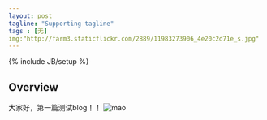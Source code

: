```yaml
---
layout: post
tagline: "Supporting tagline"
tags : [无]
img:"http://farm3.staticflickr.com/2889/11983273906_4e20c2d71e_s.jpg"
---
```

{% include JB/setup %}

## Overview

大家好，第一篇测试blog！！
![mao](http://farm3.staticflickr.com/2889/11983273906_4e20c2d71e.jpg)


